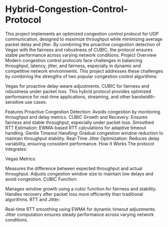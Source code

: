 # Hybrid-Congestion-Control-Protocol
This project implements an optimized congestion control protocol for UDP communication, designed to maximize throughput while minimizing average packet delay and jitter. By combining the proactive congestion detection of Vegas with the fairness and robustness of CUBIC, the protocol ensures stable performance across varying network conditions.
Project Overview
Modern congestion control protocols face challenges in balancing throughput, latency, jitter, and fairness, especially in dynamic and competitive network environments.
This project addresses these challenges by combining the strengths of two popular congestion control algorithms:

Vegas for proactive delay-aware adjustments.
CUBIC for fairness and robustness under packet loss.
This hybrid protocol provides optimized performance for real-time applications, streaming, and other bandwidth-sensitive use cases.

Features
Proactive Congestion Detection: Avoids congestion by monitoring throughput and delay metrics.
CUBIC Growth and Recovery: Ensures fairness and stable throughput, especially under packet loss.
Smoothed RTT Estimation: EWMA-based RTT calculations for adaptive timeout handling.
Gentle Timeout Handling: Gradual congestion window reduction to maintain throughput stability.
Real-Time Jitter Optimization: Reduces delay variability, ensuring consistent performance.
How It Works
The protocol integrates:

Vegas Metrics:

Measures the difference between expected throughput and actual throughput.
Adjusts congestion window size to maintain low delays and avoid congestion.
CUBIC Function:

Manages window growth using a cubic function for fairness and stability.
Handles recovery after packet loss more efficiently than traditional algorithms.
RTT and Jitter:

Real-time RTT smoothing using EWMA for dynamic timeout adjustments.
Jitter computation ensures steady performance across varying network conditions.
